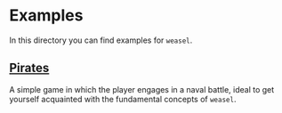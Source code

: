 # Examples

In this directory you can find examples for `weasel`.

## [Pirates](pirates/)

A simple game in which the player engages in a naval battle, ideal to get yourself acquainted with the fundamental concepts of `weasel`.

